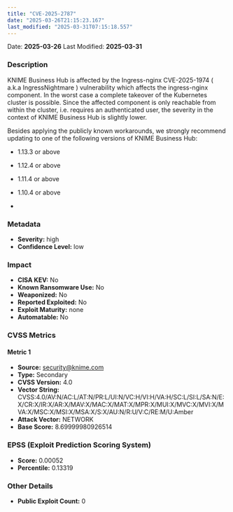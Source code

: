 ```yaml
---
title: "CVE-2025-2787"
date: "2025-03-26T21:15:23.167"
last_modified: "2025-03-31T07:15:18.557"
---
```


Date: **2025-03-26** Last Modified: **2025-03-31**

### Description  
KNIME Business Hub is affected by the Ingress-nginx CVE-2025-1974 ( a.k.a IngressNightmare ) vulnerability which affects the ingress-nginx component. In the worst case a complete takeover of the Kubernetes cluster is possible. Since the affected component is only reachable from within the cluster, i.e. requires an authenticated user, the severity in the context of KNIME Business Hub is slightly lower.



Besides applying the publicly known workarounds, we strongly recommend updating to one of the following versions of KNIME Business Hub: 



  *  1.13.3 or above 






  *  1.12.4 or above 






  *  1.11.4 or above 






  *  1.10.4 or above








  *

### Metadata  
- **Severity:** high
- **Confidence Level:** low

### Impact  
- **CISA KEV:** No
- **Known Ransomware Use:** No
- **Weaponized:** No
- **Reported Exploited:** No
- **Exploit Maturity:** none
- **Automatable:** No

### CVSS Metrics  

#### Metric 1
- **Source:** security@knime.com
- **Type:** Secondary
- **CVSS Version:** 4.0
- **Vector String:** CVSS:4.0/AV:N/AC:L/AT:N/PR:L/UI:N/VC:H/VI:H/VA:H/SC:L/SI:L/SA:N/E:X/CR:X/IR:X/AR:X/MAV:X/MAC:X/MAT:X/MPR:X/MUI:X/MVC:X/MVI:X/MVA:X/MSC:X/MSI:X/MSA:X/S:X/AU:N/R:U/V:C/RE:M/U:Amber
- **Attack Vector:** NETWORK
- **Base Score:** 8.69999980926514


### EPSS (Exploit Prediction Scoring System)  
- **Score:** 0.00052
- **Percentile:** 0.13319

### Other Details  
- **Public Exploit Count:** 0
